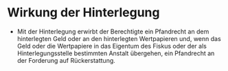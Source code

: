 # Wirkung der Hinterlegung

- Mit der Hinterlegung erwirbt der Berechtigte ein Pfandrecht an dem hinterlegten Geld oder an den hinterlegten Wertpapieren und, wenn das Geld oder die Wertpapiere in das Eigentum des Fiskus oder der als Hinterlegungsstelle bestimmten Anstalt übergehen, ein Pfandrecht an der Forderung auf Rückerstattung.

